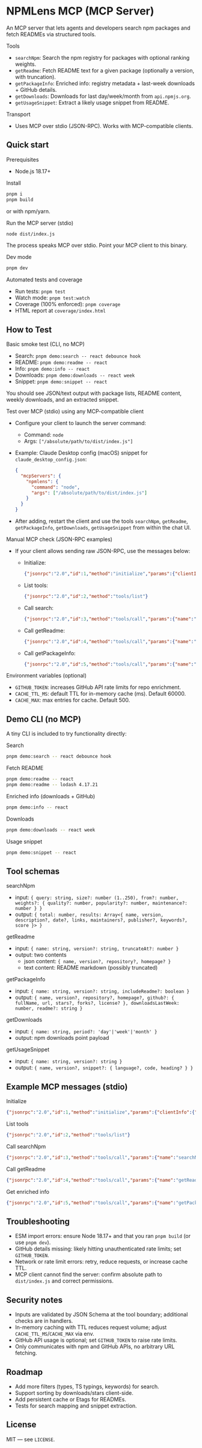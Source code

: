 # NPMLens MCP (MCP Server)

An MCP server that lets agents and developers search npm packages and fetch READMEs via structured tools.

Tools

- `searchNpm`: Search the npm registry for packages with optional ranking weights.
- `getReadme`: Fetch README text for a given package (optionally a version, with truncation).
- `getPackageInfo`: Enriched info: registry metadata + last-week downloads + GitHub details.
- `getDownloads`: Downloads for last day/week/month from `api.npmjs.org`.
- `getUsageSnippet`: Extract a likely usage snippet from README.

Transport

- Uses MCP over stdio (JSON-RPC). Works with MCP-compatible clients.

## Quick start

Prerequisites

- Node.js 18.17+

Install

```bash
pnpm i
pnpm build
```

or with npm/yarn.

Run the MCP server (stdio)

```bash
node dist/index.js
```

The process speaks MCP over stdio. Point your MCP client to this binary.

Dev mode

```bash
pnpm dev
```

Automated tests and coverage

- Run tests: `pnpm test`
- Watch mode: `pnpm test:watch`
- Coverage (100% enforced): `pnpm coverage`
- HTML report at `coverage/index.html`

## How to Test

Basic smoke test (CLI, no MCP)

- Search: `pnpm demo:search -- react debounce hook`
- README: `pnpm demo:readme -- react`
- Info: `pnpm demo:info -- react`
- Downloads: `pnpm demo:downloads -- react week`
- Snippet: `pnpm demo:snippet -- react`

You should see JSON/text output with package lists, README content, weekly downloads, and an extracted snippet.

Test over MCP (stdio) using any MCP-compatible client

- Configure your client to launch the server command:
  - Command: `node`
  - Args: `["/absolute/path/to/dist/index.js"]`
- Example: Claude Desktop config (macOS) snippet for `claude_desktop_config.json`:

  ```json
  {
    "mcpServers": {
      "npmlens": {
        "command": "node",
        "args": ["/absolute/path/to/dist/index.js"]
      }
    }
  }
  ```

- After adding, restart the client and use the tools `searchNpm`, `getReadme`, `getPackageInfo`, `getDownloads`, `getUsageSnippet` from within the chat UI.

Manual MCP check (JSON-RPC examples)

- If your client allows sending raw JSON-RPC, use the messages below:
  - Initialize:

    ```json
    {"jsonrpc":"2.0","id":1,"method":"initialize","params":{"clientInfo":{"name":"demo","version":"0.0.0"},"capabilities":{}}}
    ```

  - List tools:

    ```json
    {"jsonrpc":"2.0","id":2,"method":"tools/list"}
    ```

  - Call search:

    ```json
    {"jsonrpc":"2.0","id":3,"method":"tools/call","params":{"name":"searchNpm","arguments":{"query":"react debounce hook","size":10}}}
    ```

  - Call getReadme:

    ```json
    {"jsonrpc":"2.0","id":4,"method":"tools/call","params":{"name":"getReadme","arguments":{"name":"react"}}}
    ```

  - Call getPackageInfo:

    ```json
    {"jsonrpc":"2.0","id":5,"method":"tools/call","params":{"name":"getPackageInfo","arguments":{"name":"react"}}}
    ```

Environment variables (optional)

- `GITHUB_TOKEN`: increases GitHub API rate limits for repo enrichment.
- `CACHE_TTL_MS`: default TTL for in-memory cache (ms). Default 60000.
- `CACHE_MAX`: max entries for cache. Default 500.

## Demo CLI (no MCP)

A tiny CLI is included to try functionality directly:

Search

```bash
pnpm demo:search -- react debounce hook
```

Fetch README

```bash
pnpm demo:readme -- react
pnpm demo:readme -- lodash 4.17.21
```

Enriched info (downloads + GitHub)

```bash
pnpm demo:info -- react
```

Downloads

```bash
pnpm demo:downloads -- react week
```

Usage snippet

```bash
pnpm demo:snippet -- react
```

## Tool schemas

searchNpm

- input: `{ query: string, size?: number (1..250), from?: number, weights?: { quality?: number, popularity?: number, maintenance?: number } }`
- output: `{ total: number, results: Array<{ name, version, description?, date?, links, maintainers?, publisher?, keywords?, score }> }`

getReadme

- input: `{ name: string, version?: string, truncateAt?: number }`
- output: two contents
  - json content: `{ name, version?, repository?, homepage? }`
  - text content: README markdown (possibly truncated)

getPackageInfo

- input: `{ name: string, version?: string, includeReadme?: boolean }`
- output: `{ name, version?, repository?, homepage?, github?: { fullName, url, stars?, forks?, license? }, downloadsLastWeek: number, readme?: string }`

getDownloads

- input: `{ name: string, period?: 'day'|'week'|'month' }`
- output: npm downloads point payload

getUsageSnippet

- input: `{ name: string, version?: string }`
- output: `{ name, version?, snippet?: { language?, code, heading? } }`

## Example MCP messages (stdio)

Initialize

```json
{"jsonrpc":"2.0","id":1,"method":"initialize","params":{"clientInfo":{"name":"demo","version":"0.0.0"},"capabilities":{}}}
```

List tools

```json
{"jsonrpc":"2.0","id":2,"method":"tools/list"}
```

Call searchNpm

```json
{"jsonrpc":"2.0","id":3,"method":"tools/call","params":{"name":"searchNpm","arguments":{"query":"react debounce hook","size":10}}}
```

Call getReadme

```json
{"jsonrpc":"2.0","id":4,"method":"tools/call","params":{"name":"getReadme","arguments":{"name":"react"}}}
```

Get enriched info

```json
{"jsonrpc":"2.0","id":5,"method":"tools/call","params":{"name":"getPackageInfo","arguments":{"name":"react"}}}
```

## Troubleshooting

- ESM import errors: ensure Node 18.17+ and that you ran `pnpm build` (or use `pnpm dev`).
- GitHub details missing: likely hitting unauthenticated rate limits; set `GITHUB_TOKEN`.
- Network or rate limit errors: retry, reduce requests, or increase cache TTL.
- MCP client cannot find the server: confirm absolute path to `dist/index.js` and correct permissions.

## Security notes

- Inputs are validated by JSON Schema at the tool boundary; additional checks are in handlers.
- In-memory caching with TTL reduces request volume; adjust `CACHE_TTL_MS`/`CACHE_MAX` via env.
- GitHub API usage is optional; set `GITHUB_TOKEN` to raise rate limits.
- Only communicates with npm and GitHub APIs, no arbitrary URL fetching.

## Roadmap

- Add more filters (types, TS typings, keywords) for search.
- Support sorting by downloads/stars client-side.
- Add persistent cache or Etags for READMEs.
- Tests for search mapping and snippet extraction.

## License

MIT — see `LICENSE`.
